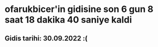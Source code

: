 # ofarukbicer'in gidisine son 6 gun 8 saat 18 dakika 40 saniye kaldi

## Gidis tarihi: 30.09.2022 :(